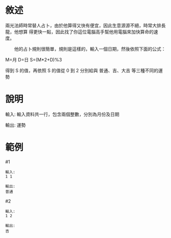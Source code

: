 
# 敘述

兩光法師時常替人占卜，由於他算得又快有便宜，因此生意源源不絕，時常大排長龍，他想算 得更快一點，因此找了你這位電腦高手幫他用電腦來加快算命的速度。

　　他的占卜規則很簡單，規則是這樣的，輸入一個日期，然後依照下面的公式：

M=月
D=日
S=(M*2+D)%3

得到 S 的值，再依照 S 的值從 0 到 2 分別給與 普通、吉、大吉 等三種不同的運勢

# 說明

輸入:
輸入資料共一行，包含兩個整數，分別為月份及日期

輸出:
運勢

# 範例
#1

```None 
輸入:
1 1

輸出:
普通
```
#2
```None
輸入:
1 2

輸出:
吉
```
